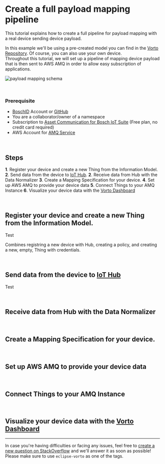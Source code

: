 # Create a full payload mapping pipeline

This tutorial explains how to create a full pipeline for payload mapping with a real device sending device payload.

In this example we'll be using a pre-created model you can find in the [Vorto Repository](.). Of course, you can also use your own device.    
Throughout this tutorial, we will set up a pipeline of mapping device payload that is then sent to AWS AMQ in order to allow easy subscription of applications.

![payload mapping schema](../images/tutorials/create_mapping_pipeline/payload_mapping_schema.png)



<br />

### Prerequisite
* [BoschID](https://accounts.bosch-iot-suite.com/) Account or [GitHub](https://github.com/) 
* You are a collaborator/owner of a namespace
* Subscription to [Asset Communication for Bosch IoT Suite](https://www.bosch-iot-suite.com/asset-communication/) (Free plan, no credit card required)
* AWS Account for [AMQ Service](https://aws.amazon.com/amazon-mq/)

<br />

## Steps

**1**. Register your device and create a new Thing from the Information Model.
**2**. Send data from the device to [IoT Hub](https://www.bosch-iot-suite.com/service/hub/).
**2**. Receive data from Hub with the Data Normalizer
**3**. Create a Mapping Specification for your device.
**4**. Set up AWS AMQ to provide your device data
**5**. Connect Things to your AMQ Instance
**6**. Visualize your device data with the [Vorto Dashboard](https://github.com/eclipse/vorto-examples/tree/master/vorto-dashboard)

<br />

## Register your device and create a new Thing from the Information Model.
Test

Combines registring a new device with Hub, creating a policy, and creating a new, empty, Thing with credentials.



<br />

## Send data from the device to [IoT Hub](https://www.bosch-iot-suite.com/service/hub/)
Test

<br />

## Receive data from Hub with the Data Normalizer

<br />

## Create a Mapping Specification for your device.

<br />

## Set up AWS AMQ to provide your device data

<br />

## Connect Things to your AMQ Instance

<br />

## Visualize your device data with the [Vorto Dashboard](https://github.com/eclipse/vorto-examples/tree/master/vorto-dashboard)

---

In case you're having difficulties or facing any issues, feel free to [create a new question on StackOverflow](https://stackoverflow.com/questions/ask) and we'll answer it as soon as possible!   
Please make sure to use `eclipse-vorto` as one of the tags. 
